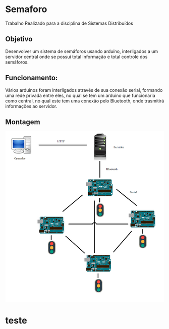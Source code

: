# Semaforo
Trabalho Realizado para a disciplina de Sistemas Distribuídos

## Objetivo
Desenvolver um sistema de semáforos usando arduíno, interligados a um servidor central onde se possui total informação e total controle dos semáforos.

## Funcionamento:
Vários arduínos foram interligados através de sua conexão serial, formando uma rede privada entre eles, no qual se tem um arduino que funcionaria como central, no qual este tem uma conexão pelo Bluetooth, onde trasmitirá informações ao servidor.

## Montagem
<p align="center">
  <img src="https://github.com/jpdik/Semaforo/blob/master/img/example.png?raw=true"/>
</p>

# teste